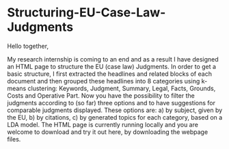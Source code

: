 # Structuring-EU-Case-Law-Judgments

Hello together,

My research internship is coming to an end and as a result I have designed an HTML page to structure the EU (case law) Judgments. In order to get a basic structure, I first extracted the headlines and related blocks of each document and then grouped these headlines into 8 categories using k-means clustering: Keywords, Judgment, Summary, Legal, Facts, Grounds, Costs and Operative Part. 
Now you have the possibility to filter the judgments according to (so far) three options and to have suggestions for comparable judgments displayed. 
These options are: a) by subject, given by the EU, b) by citations, c) by generated topics for each category, based on a LDA model.
The HTML page is currently running locally and you are welcome to download and try it out here, by downloading the webpage files.
